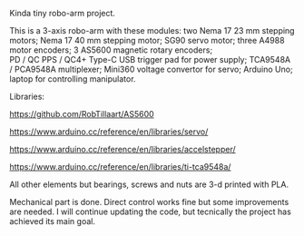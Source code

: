Kinda tiny robo-arm project.


This is a 3-axis robo-arm with these modules:
two Nema 17 23 mm stepping motors;
Nema 17 40 mm stepping motor;
SG90 servo motor;
three A4988 motor encoders;
3 AS5600 magnetic rotary encoders;  
PD / QC PPS / QC4+ Type-C USB trigger pad for power supply;
TCA9548A / PCA9548A multiplexer;
Mini360 voltage convertor for servo;
Arduino Uno;
laptop for controlling manipulator.



Libraries:

https://github.com/RobTillaart/AS5600

https://www.arduino.cc/reference/en/libraries/servo/

https://www.arduino.cc/reference/en/libraries/accelstepper/

https://www.arduino.cc/reference/en/libraries/ti-tca9548a/



All other elements but bearings, screws and nuts are 3-d printed with PLA.

Mechanical part is done. Direct control works fine but some improvements are needed.
I will continue updating the code, but tecnically the project has achieved its main goal.
